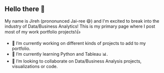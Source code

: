 ## Hello there 👋

My name is Jireh (prononunced Jai-ree 😄) and I'm excited to break into the industry of Data/Business Analytics! This is my primary page where I post most of my work portfolio projects!👍

- 🔭 I’m currently working on different kinds of projects to add to my portfolio.
- 🐍 I’m currently learning Python and Tableau 📊.
- 🥇 I’m looking to collaborate on Data/Business Analysis projects, visualizations or code.
<!--
**JirehHorton/jirehhorton** is a ✨ _special_ ✨ repository because its `README.md` (this file) appears on your GitHub profile.

Here are some ideas to get you started:

- 🔭 I’m currently working on ...
- 🌱 I’m currently learning ...
- 👯 I’m looking to collaborate on ...
- 🤔 I’m looking for help with ...
- 💬 Ask me about ...
- 📫 How to reach me: ...
- 😄 Pronouns: ...
- ⚡ Fun fact: ...
-->
